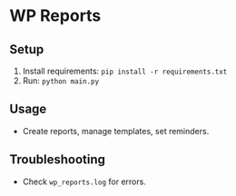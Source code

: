 # WP Reports

## Setup
1. Install requirements: `pip install -r requirements.txt`
2. Run: `python main.py`

## Usage
- Create reports, manage templates, set reminders.

## Troubleshooting
- Check `wp_reports.log` for errors.
